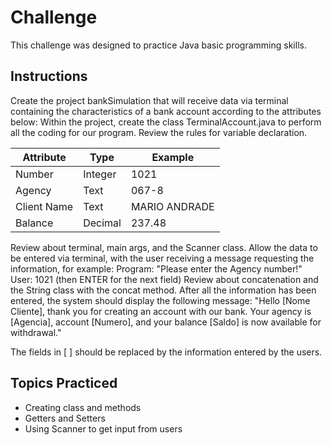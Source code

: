 # Challenge 

This challenge was designed to practice Java basic programming skills.

## Instructions
Create the project bankSimulation that will receive data via terminal containing the characteristics of a bank account according to the attributes below:
Within the project, create the class TerminalAccount.java to perform all the coding for our program.
Review the rules for variable declaration.

|Attribute | Type | Example|
| -- | -- | -- |  
|Number | Integer | 1021 |
|Agency | Text | 067-8 |
|Client Name | Text | MARIO ANDRADE | 
|Balance | Decimal | 237.48 |

Review about terminal, main args, and the Scanner class.
Allow the data to be entered via terminal, with the user receiving a message requesting the information, for example:
Program: "Please enter the Agency number!"
User: 1021 (then ENTER for the next field)
Review about concatenation and the String class with the concat method.
After all the information has been entered, the system should display the following message:
"Hello [Nome Cliente], thank you for creating an account with our bank. Your agency is [Agencia], account [Numero], and your balance [Saldo] is now available for withdrawal."

The fields in [ ] should be replaced by the information entered by the users.

## Topics Practiced
- Creating class and methods
- Getters and Setters
- Using Scanner to get input from users
